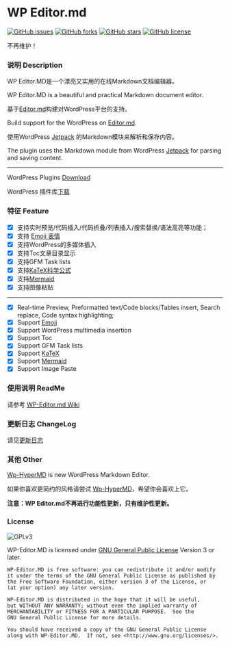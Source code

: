 # WP Editor.md

[![GitHub issues](https://img.shields.io/github/issues/JaxsonWang/WP-Editor.md.svg)](https://github.com/JaxsonWang/WP-Editor.md/issues)
[![GitHub forks](https://img.shields.io/github/forks/JaxsonWang/WP-Editor.md.svg)](https://github.com/JaxsonWang/WP-Editor.md/network)
[![GitHub stars](https://img.shields.io/github/stars/JaxsonWang/WP-Editor.md.svg)](https://github.com/JaxsonWang/WP-Editor.md/stargazers)
[![GitHub license](https://img.shields.io/github/license/JaxsonWang/WP-Editor.md.svg)](https://github.com/JaxsonWang/WP-Editor.md/blob/V5.0/LICENSE)

不再维护！

### 说明 Description

WP Editor.MD是一个漂亮又实用的在线Markdown文档编辑器。

WP Editor.MD is a beautiful and practical Markdown document editor.

基于[Editor.md](https://github.com/pandao/editor.md)构建对WordPress平台的支持。

Build support for the WordPress on [Editor.md](https://github.com/pandao/editor.md).

使用WordPress [Jetpack](http://jetpack.me) 的Markdown模块来解析和保存内容。

The plugin uses the Markdown module from WordPress [Jetpack](http://jetpack.me) for parsing and saving content.

 ---

WordPress Plugins [Download](https://wordpress.org/plugins/wp-editormd/)

WordPress 插件库[下载](https://wordpress.org/plugins/wp-editormd/)

### 特征 Feature

 - [x] 支持实时预览/代码插入/代码折叠/列表插入/搜索替换/语法高亮等功能；
 - [x] 支持 [Emoji 表情](http://www.emoji-cheat-sheet.com/)
 - [x] 支持WordPress的多媒体插入
 - [x] 支持Toc文章目录显示
 - [x] 支持GFM Task lists
 - [x] 支持[KaTeX科学公式](https://khan.github.io/KaTeX/)
 - [x] 支持[Mermaid](https://mermaidjs.github.io/)
 - [x] 支持图像粘贴

 ---

 - [x] Real-time Preview, Preformatted text/Code blocks/Tables insert, Search replace, Code syntax highlighting;
 - [x] Support [Emoji](http://www.emoji-cheat-sheet.com/)
 - [x] Support WordPress multimedia insertion
 - [x] Support Toc
 - [x] Support GFM Task lists
 - [x] Support [KaTeX](https://khan.github.io/KaTeX/)
 - [x] Support [Mermaid](https://mermaidjs.github.io/)
 - [x] Support Image Paste

### 使用说明 ReadMe

请参考 [WP-Editor.md Wiki](https://github.com/JaxsonWang/WP-Editor.md/wiki)
 
### 更新日志 ChangeLog

请见[更新日志](https://github.com/JaxsonWang/WP-Editor.md/blob/master/CHANGELOG.md)

### 其他 Other

[Wp-HyperMD](https://github.com/JaxsonWang/Wp-HyperMD) is new WordPress Markdown Editor.

如果你喜欢更简约的风格请尝试 [Wp-HyperMD](https://github.com/JaxsonWang/Wp-HyperMD)，希望你会喜欢上它。

**注意：WP Editor.md不再进行功能性更新，只有维护性更新。**

### License

![GPLv3](https://www.gnu.org/graphics/gplv3-127x51.png)

WP-Editor.MD is licensed under [GNU General Public License](https://www.gnu.org/licenses/gpl.html) Version 3 or later.

```
WP-Editor.MD is free software: you can redistribute it and/or modify
it under the terms of the GNU General Public License as published by
the Free Software Foundation, either version 3 of the License, or
(at your option) any later version.

WP-Editor.MD is distributed in the hope that it will be useful,
but WITHOUT ANY WARRANTY; without even the implied warranty of
MERCHANTABILITY or FITNESS FOR A PARTICULAR PURPOSE.  See the
GNU General Public License for more details.

You should have received a copy of the GNU General Public License
along with WP-Editor.MD.  If not, see <http://www.gnu.org/licenses/>.
```